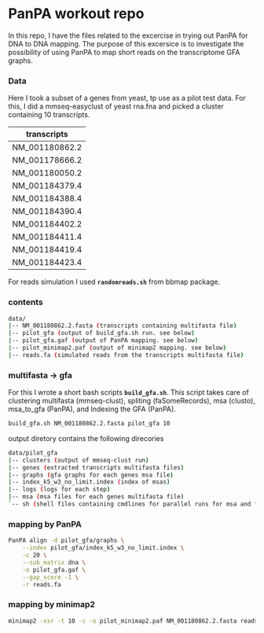 # PanPA workout repo

In this repo, I have the files related to the excercise in trying out PanPA for DNA to DNA mapping. The purpose of this excersice is to investigate the possibility of using PanPA to map short reads on the transcriptome GFA graphs.

### Data
Here I took a subset of a genes from yeast, tp use as a pilot test data. For this, I did a mmseq-easyclust of yeast rna.fna and picked a cluster containing 10 transcripts.

|transcripts
|-----------
|NM_001180862.2
|NM_001178666.2
|NM_001180050.2
|NM_001184379.4
|NM_001184388.4
|NM_001184390.4
|NM_001184402.2
|NM_001184411.4
|NM_001184419.4
|NM_001184423.4

For reads simulation I used **`randomreads.sh`** from bbmap package.

### contents

```bash 
data/
|-- NM_001180862.2.fasta (transcripts containing multifasta file)
|-- pilot_gfa (output of build_gfa.sh run. see below)
|-- pilot_gfa.gaf (output of PanPA mapping. see below)
|-- pilot_minimap2.paf (output of minimap2 mapping. see below)
|-- reads.fa (simulated reads from the transcripts multifasta file)
```

### multifasta -> gfa
For this I wrote a short bash scripts **`build_gfa.sh`**. This script takes care of clustering multifasta (mmseq-clust), spliting (faSomeRecords), msa (clusto), msa_to_gfa (PanPA), and Indexing the GFA (PanPA).

```bash 
build_gfa.sh NM_001180862.2.fasta pilot_gfa 10
```
output diretory contains the following direcories
```bash
data/pilot_gfa
|-- clusters (output of mmseq-clust run)
|-- genes (extracted transcripts multifasta files)
|-- graphs (gfa graphs for each genes msa file)
|-- index_k5_w3_no_limit.index (index of msas)
|-- logs (logs for each step)
|-- msa (msa files for each genes multifasta file)
`-- sh (shell files containing cmdlines for parallel runs for msa and faSomeRecords)
```

### mapping by PanPA
```bash
PanPA align -d pilot_gfa/graphs \
    --index pilot_gfa/index_k5_w3_no_limit.index \
    -c 20 \
    --sub_matrix dna \
    -o pilot_gfa.gaf \
    --gap_score -1 \
    -r reads.fa
```

### mapping by minimap2
```bash
minimap2 -xsr -t 10 -c -o pilot_minimap2.paf NM_001180862.2.fasta reads.fa
```

